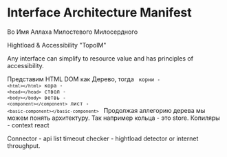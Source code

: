 # Interface Architecture Manifest

Во Имя Аллаха Милостевого Милосердного

Hightload & Accessibility "TopolM"

Any interface can simplify to resource value and has principles of accessibility.

Представим HTML DOM как Дерево, тогда
<code>
корни - ``<html></html>``
кора - ``<head></head>``
ствол - ``<body></body>``
ветвь - ``<component></component>``
лист - ``<basic-component></basic-component>``
</code>
Продолжая аллегорию дерева мы можем понять архитектуру.
Так например кольца - это store.
Копиляры - context react

Connector - api list
  timeout checker - hightload detector or internet throughput.







